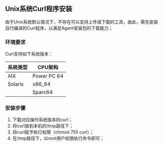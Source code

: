 ## Unix系统Curl程序安装

由于Unix系统默认情况下，不存在可以支持上传或下载的工具，由此，需先安装自行编译的Curl程序，以满足Agent安装包的下载能力；

### 环境要求

Curl支持如下系统版本：

| 系统类型    | CPU架构       |
| ------- | ----------- |
| AIX     | Power PC 64 |
| Solaris | x86_64      |
|         | Sparc64     |

### 安装步骤

1. 下载对应操作系统版本的curl；
2. 将curl放到本机的/tmp路径下；
3. 将curl赋予执行权限（chmod 755 curl）；
4. 在/tmp路径下，以root用户权限执行命令即可；




